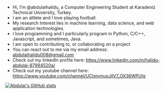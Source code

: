 - Hi, I’m @abdulaihalidu, a Computer Engineering Student at Karadeniz Technical University, Turkey. 
- I am an altlete and I love playing football.
- My research Interest lies in machine learning, data science,  and web application technologies.
- I love programming and I particularly program in Python, C/C++, Javascript, and sometimes, Java.
- I am open to contributing to, or collaborating on a project 
- You can react out to me via my email address: abdulaihalidu008@gmail.com
- Check out my linkedIn profile here: https://www.linkedin.com/in/halidu-abdulai-87994520a/
- Check out my youtube channel here: https://www.youtube.com/channel/UCtsjymuoJjlV7_OX36WPUIg


[![Abdulai's GitHub stats](https://github-readme-stats.vercel.app/api?username=abdulaihalidu)](https://github.com/anuraghazra/github-readme-stats)

<!---
abdulaihalidu/abdulaihalidu is a ✨ special ✨ repository because its `README.md` (this file) appears on your GitHub profile.
You can click the Preview link to take a look at your changes.
--->
